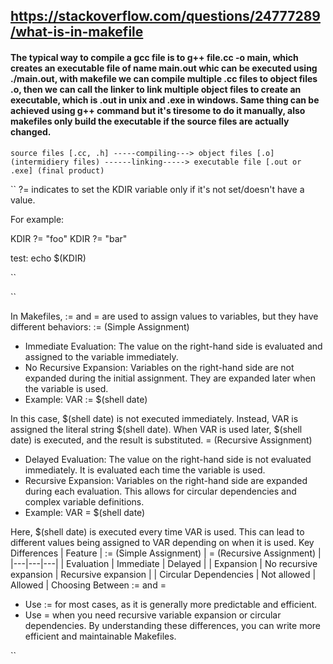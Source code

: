 ## https://stackoverflow.com/questions/24777289/what-is-in-makefile


#### The typical way to compile a gcc file is to g++ file.cc -o main, which creates an executable file of name main.out whic can be executed using ./main.out, with makefile we can compile multiple .cc files to object files .o, then we can call the linker to link multiple object files to create an executable, which is .out in unix and .exe in windows. Same thing can be achieved using g++ command but it's tiresome to do it manually, also makefiles only build the executable if the source files are actually changed.

``
source files [.cc, .h] -----compiling---> object files [.o] (intermidiery files) ------linking-----> executable file [.out or .exe] (final product) 
``

``
?= indicates to set the KDIR variable only if it's not set/doesn't have a value.

For example:

KDIR ?= "foo"
KDIR ?= "bar"

test:
    echo $(KDIR)

``




``

In Makefiles, := and = are used to assign values to variables, but they have different behaviors:
:= (Simple Assignment)
 * Immediate Evaluation: The value on the right-hand side is evaluated and assigned to the variable immediately.
 * No Recursive Expansion: Variables on the right-hand side are not expanded during the initial assignment. They are expanded later when the variable is used.
 * Example:
VAR := $(shell date)

In this case, $(shell date) is not executed immediately. Instead, VAR is assigned the literal string $(shell date). When VAR is used later, $(shell date) is executed, and the result is substituted.
= (Recursive Assignment)
 * Delayed Evaluation: The value on the right-hand side is not evaluated immediately. It is evaluated each time the variable is used.
 * Recursive Expansion: Variables on the right-hand side are expanded during each evaluation. This allows for circular dependencies and complex variable definitions.
 * Example:
VAR = $(shell date)

Here, $(shell date) is executed every time VAR is used. This can lead to different values being assigned to VAR depending on when it is used.
Key Differences
| Feature | := (Simple Assignment) | = (Recursive Assignment) |
|---|---|---|
| Evaluation | Immediate | Delayed |
| Expansion | No recursive expansion | Recursive expansion |
| Circular Dependencies | Not allowed | Allowed |
Choosing Between := and =
 * Use := for most cases, as it is generally more predictable and efficient.
 * Use = when you need recursive variable expansion or circular dependencies.
By understanding these differences, you can write more efficient and maintainable Makefiles.

``

